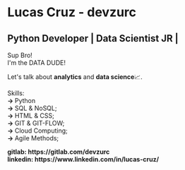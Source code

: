 # Lucas Cruz - devzurc
## Python Developer | Data Scientist JR |
<p>
  Sup Bro!<br>
  I'm the DATA DUDE!
</p>
<p>
  Let's talk about <b>analytics</b> and <b>data science</b>📈.
</p>
<p>
  Skills: <br>
  <b> -> </b> Python <br>
  <b> -> </b> SQL  & NoSQL;<br>
  <b> -> </b> HTML & CSS;<br>
  <b> -> </b> GIT  & GIT-FLOW;<br>
  <b> -> </b> Cloud Computing;<br>
  <b> -> </b> Agile Methods;<br>
</p>
<b>gitlab: https://gitlab.com/devzurc</b><br>
<b>linkedin: https://www.linkedin.com/in/lucas-cruz/</b>

  
